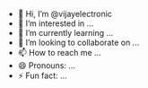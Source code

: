 - 👋 Hi, I’m @vijayelectronic
- 👀 I’m interested in ...
- 🌱 I’m currently learning ...
- 💞️ I’m looking to collaborate on ...
- 📫 How to reach me ...
- 😄 Pronouns: ...
- ⚡ Fun fact: ...

<!---
vijayelectronic/vijayelectronic is a ✨ special ✨ repository because its `README.md` (this file) appears on your GitHub profile.
You can click the Preview link to take a look at your changes.
--->

